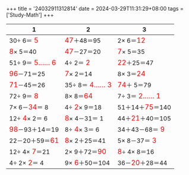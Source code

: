 +++ 
title = '24032911312814' 
date = 2024-03-29T11:31:29+08:00 
tags = ['Study-Math'] 
+++ 

1 | 2 | 3 
-- | -- | -- 
30÷ 6＝<font color=red size=4> 5</font> | <font color=red size=4>47</font>＋48＝95 |  2× 6＝<font color=red size=4>12</font> 
<font color=red size=4> 8</font>× 5＝40 | <font color=red size=4>47</font>－27＝20 | <font color=red size=4> 7</font>× 5＝35 
51÷ 9＝<font color=red size=4> 5…… 6</font> |  4÷ 2＝<font color=red size=4> 2</font> | <font color=red size=4>22</font>＋25＝47 
<font color=red size=4>96</font>－71＝25 | <font color=red size=4> 7</font>× 2＝14 |  8× 3＝<font color=red size=4>24</font> 
<font color=red size=4>71</font>－45＝26 | 35÷ 8＝<font color=red size=4> 4…… 3</font> | <font color=red size=4>74</font>＋ 5＝79 
72÷ 9＝<font color=red size=4> 8</font> |  8× 8＝<font color=red size=4>64</font> |  7÷ 3＝<font color=red size=4> 2…… 1</font> 
 7× 6－<font color=red size=4>34</font>＝ 8 |  4÷<font color=red size=4> 2</font>× 9＝18 | 51＋14＋<font color=red size=4>75</font>＝140 
12÷<font color=red size=4> 4</font>× 2＝ 6 | <font color=red size=4> 8</font>× 4－31＝ 1 | 44＋<font color=red size=4>21</font>＋40＝105 
<font color=red size=4>98</font>－93＋14＝19 |  8÷<font color=red size=4> 4</font>× 3＝ 6 | 34＋43－68＝<font color=red size=4> 9</font> 
22－20＋59＝<font color=red size=4>61</font> | <font color=red size=4> 8</font>× 2＋25＝41 |  5× 8－37＝<font color=red size=4> 3</font> 
12÷ 4×<font color=red size=4> 7</font>＝21 |  2× 9＋72＝<font color=red size=4>90</font> | <font color=red size=4> 8</font>÷ 4× 8＝16 
 4÷ 2×<font color=red size=4> 2</font>＝ 4 |  9×<font color=red size=4> 6</font>＋50＝104 | 36－<font color=red size=4>20</font>＋28＝44 

